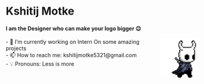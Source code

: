# Kshitij Motke
#### I am the Designer who can make your logo bigger 😉
 <p> <img align="right" src="https://raw.githubusercontent.com/TanZng/TanZng/master/assets/hollor_knight3.gif" width="100"/>
- 🔭 I’m currently working on Intern On some amazing projects  
<br>- 📫 How to reach me: kshitijmotke5321@gmail.com 
<br>- 💡 Pronouns: Less is more 




<!--
**kmotke/kmotke** is a ✨ _special_ ✨ repository because its `README.md` (this file) appears on your GitHub profile.

Here are some ideas to get you started:

- 🔭 I’m currently working on ...
- 🌱 I’m currently learning ...
- 👯 I’m looking to collaborate on ...
- 🤔 I’m looking for help with ...
- 💬 Ask me about ...
- 📫 How to reach me: ...
- 😄 Pronouns: ...
- ⚡ Fun fact: ...
-->
